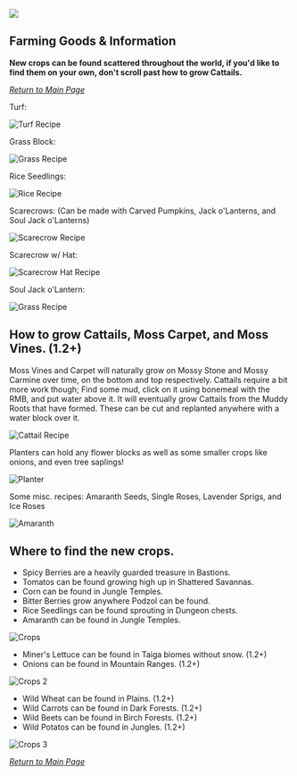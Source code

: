 ![](https://github.com/l1nkl3/ValleyCraft/blob/gh-pages/wiki-images/banner_farm.png)

## Farming Goods & Information

**New crops can be found scattered throughout the world, if you'd like to find them on your own, don't scroll past how to grow Cattails.**

_[Return to Main Page](https://github.com/l1nkl3/ValleyCraft/blob/gh-pages/docs/README.md)_

Turf:

![Turf Recipe](https://github.com/l1nkl3/ValleyCraft/blob/gh-pages/wiki-images/turf.png)

Grass Block:

![Grass Recipe](https://github.com/l1nkl3/ValleyCraft/blob/gh-pages/wiki-images/grass.png)

Rice Seedlings:

![Rice Recipe](https://github.com/l1nkl3/ValleyCraft/blob/gh-pages/wiki-images/rice.png)

Scarecrows: (Can be made with Carved Pumpkins, Jack o'Lanterns, and Soul Jack o'Lanterns)

![Scarecrow Recipe](https://github.com/l1nkl3/ValleyCraft/blob/gh-pages/wiki-images/scarecrow.png)

Scarecrow w/ Hat:

![Scarecrow Hat Recipe](https://github.com/l1nkl3/ValleyCraft/blob/gh-pages/wiki-images/hat.png)

Soul Jack o'Lantern:

![Grass Recipe](https://github.com/l1nkl3/ValleyCraft/blob/gh-pages/wiki-images/soul.png)

## How to grow Cattails, Moss Carpet, and Moss Vines. (1.2+)

Moss Vines and Carpet will naturally grow on Mossy Stone and Mossy Carmine over time, on the bottom and top respectively.
Cattails require a bit more work though; Find some mud, click on it using bonemeal with the RMB, and put water above it. It will eventually grow Cattails from the Muddy Roots that have formed. These can be cut and replanted anywhere with a water block over it.

![Cattail Recipe](https://github.com/l1nkl3/ValleyCraft/blob/gh-pages/wiki-images/farm_new_3.png)

Planters can hold any flower blocks as well as some smaller crops like onions, and even tree saplings!

![Planter](https://github.com/l1nkl3/ValleyCraft/blob/gh-pages/wiki-images/planter.png)

Some misc. recipes: Amaranth Seeds, Single Roses, Lavender Sprigs, and Ice Roses

![Amaranth](https://github.com/l1nkl3/ValleyCraft/blob/gh-pages/wiki-images/plants.png)

## **Where to find the new crops.**

* Spicy Berries are a heavily guarded treasure in Bastions.
* Tomatos can be found growing high up in Shattered Savannas.
* Corn can be found in Jungle Temples.
* Bitter Berries grow anywhere Podzol can be found.
* Rice Seedlings can be found sprouting in Dungeon chests.
* Amaranth can be found in Jungle Temples.

![Crops](https://github.com/l1nkl3/ValleyCraft/blob/gh-pages/wiki-images/crops.png)

* Miner's Lettuce can be found in Taiga biomes without snow. (1.2+)
* Onions can be found in Mountain Ranges. (1.2+)

![Crops 2](https://github.com/l1nkl3/ValleyCraft/blob/gh-pages/wiki-images/farm_new_1.png)

* Wild Wheat can be found in Plains. (1.2+)
* Wild Carrots can be found in Dark Forests. (1.2+)
* Wild Beets can be found in Birch Forests. (1.2+)
* Wild Potatos can be found in Jungles. (1.2+)

![Crops 3](https://github.com/l1nkl3/ValleyCraft/blob/gh-pages/wiki-images/farm_new_2.png)

_[Return to Main Page](https://github.com/l1nkl3/ValleyCraft/blob/gh-pages/docs/README.md)_

